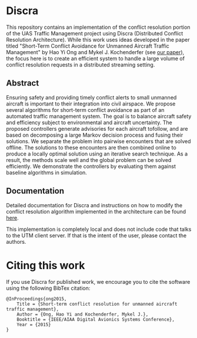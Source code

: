 # Discra

This repository contains an implementation of the conflict resolution portion of the UAS Traffic Management project using Discra (Distributed Conflict Resolution Architecture). While this work uses ideas developed in the paper titled "Short-Term Conflict Avoidance for Unmanned Aircraft Traffic Management" by Hao Yi Ong and Mykel J. Kochenderfer (see [our paper](http://haoyi.io/projects/short-term-conf-reso.pdf)), the focus here is to create an efficient system to handle a large volume of conflict resolution requests in a distributed streaming setting.

## Abstract

Ensuring safety and providing timely conflict alerts to small unmanned aircraft is important to their integration into civil airspace. We propose several algorithms for short-term conflict avoidance as part of an automated traffic management system. The goal is to balance aircraft safety and efficiency subject to environmental and aircraft uncertainty. The proposed controllers generate advisories for each aircraft tofollow, and are based on decomposing a large Markov decision process and fusing their solutions. We separate the problem into pairwise encounters that are solved offline. The solutions to these encounters are then combined online to produce a locally optimal solution using an iterative search technique. As a result, the methods scale well and the global problem can be solved efficiently. We demonstrate the controllers by evaluating them against baseline algorithms in simulation.

## Documentation

Detailed documentation for Discra and instructions on how to modify the conflict resolution algorithm implemented in the architecture can be found [here](http://discra.readthedocs.org/en/latest/).

This implementation is completely local and does not include code that talks to the UTM client server. If that is the intent of the user, please contact the authors.

# Citing this work

If you use Discra for published work, we encourage you to cite the software using the following BibTex citation:

    @InProceedings{ong2015,
        Title = {Short-term conflict resolution for unmanned aircraft traffic management},
        Author = {Ong, Hao Yi and Kochenderfer, Mykel J.},
        Booktitle = {IEEE/AIAA Digital Avionics Systems Conference},
        Year = {2015}
    }
